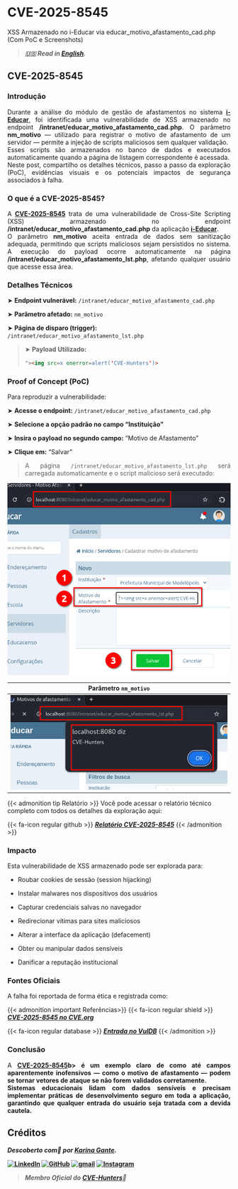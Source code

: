 # CVE-2025-8545


XSS Armazenado no i-Educar via educar_motivo_afastamento_cad.php (Com PoC e Screenshots)

<!--more-->

> ***🇺🇸 Read in [English](http://karinagante.github.io/cve-2025-8545/).***

## CVE-2025-8545

### Introdução

<p align="justify"> Durante a análise do módulo de gestão de afastamentos no sistema <b><a href="https://github.com/portabilis/i-educar" target=_blank>i-Educar</a></b>, foi identificada uma vulnerabilidade de XSS armazenado no endpoint <b>/intranet/educar_motivo_afastamento_cad.php</b>. O parâmetro <b>nm_motivo</b> — utilizado para registrar o motivo de afastamento de um servidor — permite a injeção de scripts maliciosos sem qualquer validação. </br> Esses scripts são armazenados no banco de dados e executados automaticamente quando a página de listagem correspondente é acessada. </br>Neste post, compartilho os detalhes técnicos, passo a passo da exploração (PoC), evidências visuais e os potenciais impactos de segurança associados à falha. </p>

### O que é a CVE-2025-8545?

<p align="justify"> A <b><a href="https://www.cve.org/CVERecord?id=CVE-2025-8545" target=_blank>CVE-2025-8545</a></b> trata de uma vulnerabilidade de Cross-Site Scripting (XSS) armazenado no endpoint <b>/intranet/educar_motivo_afastamento_cad.php</b> da aplicação <b><a href="https://github.com/portabilis/i-educar" target=_blank>i-Educar</a></b>. </br> O parâmetro <b>nm_motivo</b> aceita entrada de dados sem sanitização adequada, permitindo que scripts maliciosos sejam persistidos no sistema. A execução do payload ocorre automaticamente na página <b>/intranet/educar_motivo_afastamento_lst.php</b>, afetando qualquer usuário que acesse essa área. </p>

### Detalhes Técnicos

➤ **Endpoint vulnerável:** `/intranet/educar_motivo_afastamento_cad.php`

➤ **Parâmetro afetado:** `nm_motivo`

➤ **Página de disparo (trigger):** `/intranet/educar_motivo_afastamento_lst.php`

> ➤ **Payload Utilizado:** 
> ```html
>"><img src=x onerror=alert('CVE-Hunters')>
>```

### Proof of Concept (PoC)

Para reproduzir a vulnerabilidade:

➤ **Acesse o endpoint:** `/intranet/educar_motivo_afastamento_cad.php`

➤ **Selecione a opção padrão no campo “Instituição”**

➤ **Insira o payload no segundo campo:** “Motivo de Afastamento”

➤ **Clique em:** “Salvar”

> <p align="justify">A página <code>/intranet/educar_motivo_afastamento_lst.php</code> será carregada automaticamente e o script malicioso será executado:</p>

<p align="center">
<img src="/images/CVE-2025-8545/PoC1.png">
</p>

|   Parâmetro `nm_motivo`         |
|:------------:|
| ![](/images/CVE-2025-8545/PoC2.png)    |

{{< admonition tip Relatório >}} 
Você pode acessar o relatório técnico completo com todos os detalhes da exploração aqui:

{{< fa-icon regular github >}} 
***[Relatório CVE-2025-8545](https://github.com/KarinaGante/KGSec/blob/main/CVEs/i-educar/CVE-2025-8545.md)***
{{< /admonition >}}

### Impacto

Esta vulnerabilidade de XSS armazenado pode ser explorada para:

- Roubar cookies de sessão (session hijacking)

- Instalar malwares nos dispositivos dos usuários

- Capturar credenciais salvas no navegador

- Redirecionar vítimas para sites maliciosos

- Alterar a interface da aplicação (defacement)

- Obter ou manipular dados sensíveis

- Danificar a reputação institucional

### Fontes Oficiais

A falha foi reportada de forma ética e registrada como:

{{< admonition important Referências>}} 
{{< fa-icon regular shield >}} 
***[CVE-2025-8545 no CVE.org](https://www.cve.org/CVERecord?id=CVE-2025-8545)***

{{< fa-icon regular database >}} 
***[Entrada no VulDB](https://vuldb.com/?id.318674)***
{{< /admonition >}}

### Conclusão

<p align="justify"> A <b><a href="https://www.cve.org/CVERecord?id=CVE-2025-8545" target=_blank>CVE-2025-8545</a></<b>b> é um exemplo claro de como até campos aparentemente inofensivos — como o motivo de afastamento — podem se tornar vetores de ataque se não forem validados corretamente. </br>Sistemas educacionais lidam com dados sensíveis e <b>precisam</b> implementar práticas de desenvolvimento seguro em toda a aplicação, garantindo que qualquer entrada do usuário seja tratada com a devida cautela. </p>

## Créditos

***Descoberto com💜 por [Karina Gante](https://karinagante.github.io/).***

[![LinkedIn](https://skillicons.dev/icons?i=linkedin&theme=dark)](https://www.linkedin.com/in/karina-gante/)
[![GitHub](https://skillicons.dev/icons?i=github&theme=dark)](https://www.github.com/KarinaGante/)
[![gmail](https://skillicons.dev/icons?i=gmail&theme=dark)](mailto:karina.gante1@gmail.com)
[![Instagram](https://skillicons.dev/icons?i=instagram&theme=dark)](https://www.instagram.com/karinovisk02/)

> ***Membro Oficial do [CVE-Hunters](https://www.cvehunters.com/)🏹***
